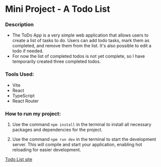 # Mini Project - A Todo List

### Description

- The ToDo App is a very simple web application that allows users to create a list of tasks to do. Users can add todo tasks, mark them as completed, and remove them from the list. It's also possible to edit a todo if needed.
- For now the list of completed todos is not yet complete, so I have temporarily created three completed todos.

### Tools Used:

- Vite
- React
- TypeScript
- React Router

### How to run my project:

1. Use the command `npm install` in the terminal to install all necessary packages and dependencies for the project.

2. Use the command `npm run dev` in the terminal to start the development server. This will compile and start your application, enabling hot reloading for easier development.

[Todo List site](https://elaborate-dusk-91c3e8.netlify.app)
